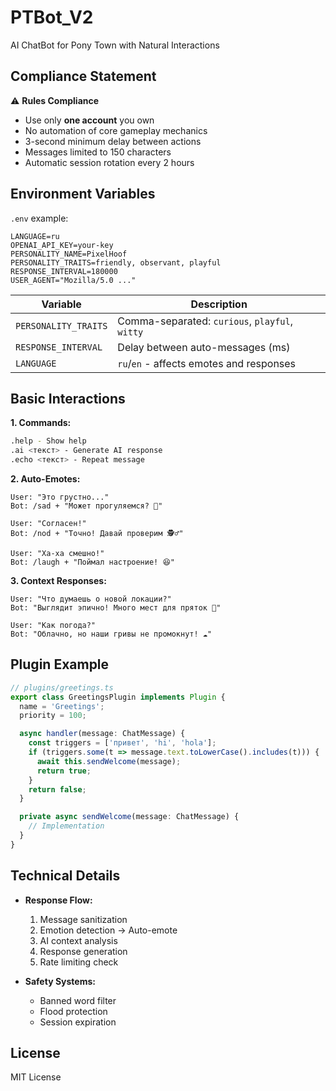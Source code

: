 # PTBot_V2

AI ChatBot for Pony Town with Natural Interactions

## Compliance Statement

⚠️ **Rules Compliance**

- Use only **one account** you own
- No automation of core gameplay mechanics
- 3-second minimum delay between actions
- Messages limited to 150 characters
- Automatic session rotation every 2 hours

## Environment Variables

`.env` example:
```dotenv
LANGUAGE=ru
OPENAI_API_KEY=your-key
PERSONALITY_NAME=PixelHoof
PERSONALITY_TRAITS=friendly, observant, playful
RESPONSE_INTERVAL=180000
USER_AGENT="Mozilla/5.0 ..."
```

| Variable | Description |
|----------|-------------|
| `PERSONALITY_TRAITS` | Comma-separated: `curious`, `playful`, `witty` |
| `RESPONSE_INTERVAL` | Delay between auto-messages (ms) |
| `LANGUAGE` | `ru`/`en` - affects emotes and responses |

## Basic Interactions

**1. Commands:**
```bash
.help - Show help
.ai <текст> - Generate AI response
.echo <текст> - Repeat message
```

**2. Auto-Emotes:**
```text
User: "Это грустно..." 
Bot: /sad + "Может прогуляемся? 🌈"

User: "Согласен!"
Bot: /nod + "Точно! Давай проверим 🕵️♂️"

User: "Ха-ха смешно!"
Bot: /laugh + "Поймал настроение! 😆"
```

**3. Context Responses:**
```text
User: "Что думаешь о новой локации?"
Bot: "Выглядит эпично! Много мест для пряток 🍂"

User: "Как погода?"
Bot: "Облачно, но наши гривы не промокнут! ☁️"
```

## Plugin Example

```typescript
// plugins/greetings.ts
export class GreetingsPlugin implements Plugin {
  name = 'Greetings';
  priority = 100;

  async handler(message: ChatMessage) {
    const triggers = ['привет', 'hi', 'hola'];
    if (triggers.some(t => message.text.toLowerCase().includes(t))) {
      await this.sendWelcome(message);
      return true;
    }
    return false;
  }

  private async sendWelcome(message: ChatMessage) {
    // Implementation
  }
}
```

## Technical Details

- **Response Flow:**
  1. Message sanitization
  2. Emotion detection → Auto-emote
  3. AI context analysis
  4. Response generation
  5. Rate limiting check

- **Safety Systems:**
  - Banned word filter
  - Flood protection
  - Session expiration

## License

MIT License
